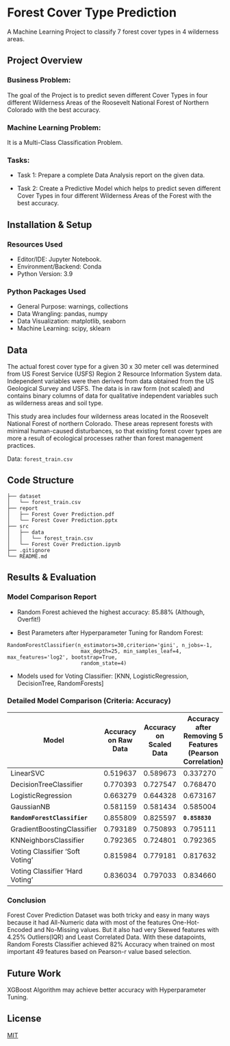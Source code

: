 
# Forest Cover Type Prediction
A Machine Learning Project to classify 7 forest cover types in 4 wilderness areas.


## Project Overview

### Business Problem:

The goal of the Project is to predict seven different Cover Types in four different Wilderness Areas of the Roosevelt National Forest of Northern Colorado with the best accuracy.

### Machine Learning Problem:

It is a Multi-Class Classification Problem.

### Tasks:

- Task 1: Prepare a complete Data Analysis report on the given data.

- Task 2: Create a Predictive Model which helps to predict seven different Cover Types in four different Wilderness Areas of the Forest with the best accuracy.

## Installation & Setup

### Resources Used

- Editor/IDE: Jupyter Notebook.
- Environment/Backend: Conda
- Python Version: 3.9

### Python Packages Used

- General Purpose: warnings, collections
- Data Wrangling: pandas, numpy
- Data Visualization: matplotlib, seaborn
- Machine Learning: scipy, sklearn

## Data
The actual forest cover type for a given 30 x 30 meter cell was determined from US Forest Service (USFS) Region 2 Resource Information System data. Independent variables were then derived from data obtained from the US Geological Survey and USFS. The data is in raw form (not scaled) and contains binary columns of data for qualitative independent variables such as wilderness areas and soil type.

This study area includes four wilderness areas located in the Roosevelt National Forest of northern Colorado. These areas represent forests with minimal human-caused disturbances, so that existing forest cover types are more a result of ecological processes rather than forest management practices.

Data: `forest_train.csv`

## Code Structure
```
├── dataset
│   └── forest_train.csv
├── report
│   ├── Forest Cover Prediction.pdf
│   └── Forest Cover Prediction.pptx
├── src
│   ├── data
│   │   └── forest_train.csv
│   └── Forest Cover Prediction.ipynb
├── .gitignore
└── README.md
```

## Results & Evaluation

### Model Comparison Report
- Random Forest achieved the highest accuracy: 85.88% (Although, Overfit!)

- Best Parameters after Hyperparameter Tuning for Random Forest:
```
RandomForestClassifier(n_estimators=30,criterion='gini', n_jobs=-1, 
                        max_depth=25, min_samples_leaf=4, max_features='log2', bootstrap=True,
                        random_state=4)
```
- Models used for Voting Classifier: [KNN, LogisticRegression, DecisionTree, RandomForests]

### Detailed Model Comparison (Criteria: Accuracy)

| Model | Accuracy on Raw Data | Accuracy on Scaled Data | Accuracy after Removing 5 Features (Pearson Correlation) |
| --- | --- | --- | --- |
| LinearSVC | 0.519637 | 0.589673 | 0.337270 |
| DecisionTreeClassifier | 0.770393 | 0.727547 | 0.768470 |
| LogisticRegression | 0.663279 | 0.644328 | 0.673167 |
| GaussianNB | 0.581159 | 0.581434 | 0.585004 |
| **`RandomForestClassifier`** | 0.855809 | 0.825597 | **`0.858830`** |
| GradientBoostingClassifier | 0.793189 | 0.750893 | 0.795111 |
| KNNeighborsClassifier | 0.792365 | 0.724801 | 0.792365 |
| Voting Classifier ‘Soft Voting’ | 0.815984 | 0.779181 | 0.817632 |
| Voting Classifier ‘Hard Voting’ | 0.836034 | 0.797033 | 0.834660 |

### Conclusion

Forest Cover Prediction Dataset was both tricky and easy in many ways because it had All-Numeric data with most of the features One-Hot-Encoded and No-Missing values. But it also had very Skewed features with 4.25% Outliers(IQR) and Least Correlated Data. With these datapoints, Random Forests Classifier achieved 82% Accuracy when trained on most important 49 features based on Pearson-r value based selection.

## Future Work
XGBoost Algorithm may achieve better accuracy with Hyperparameter Tuning.

## License

[MIT](https://choosealicense.com/licenses/mit/)

